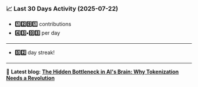 <!--START_STATS-->
### 📈 Last 30 Days Activity (2025-07-22)  
- **1️⃣2️⃣9️⃣1️⃣** contributions  
- **4️⃣3️⃣•0️⃣3️⃣** per day
---
- **5️⃣2️⃣** day streak!
---
📝 **Latest blog:** [**The Hidden Bottleneck in AI's Brain: Why Tokenization Needs a Revolution**](https://andriak.com/blog/tokenization-revolution)
<!--END_STATS-->
